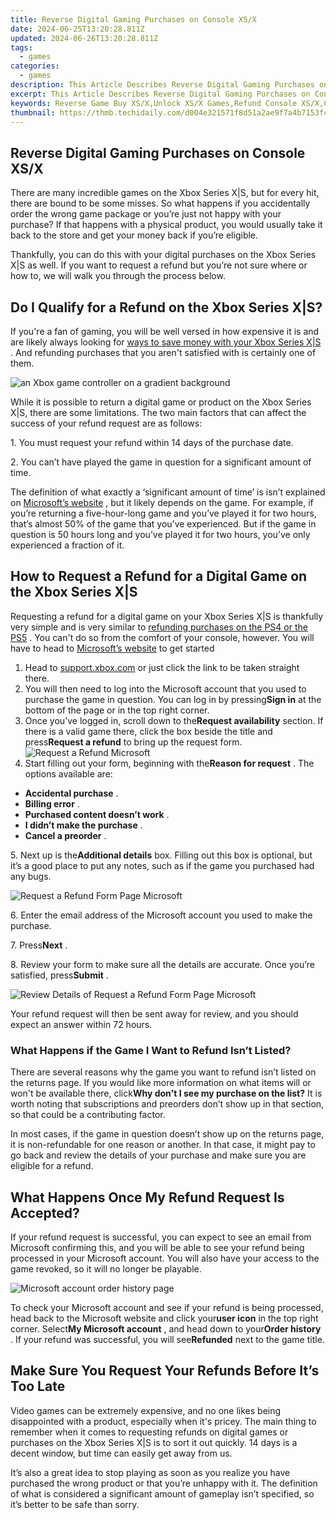 ```yaml
---
title: Reverse Digital Gaming Purchases on Console XS/X
date: 2024-06-25T13:20:28.811Z
updated: 2024-06-26T13:20:28.811Z
tags:
  - games
categories:
  - games
description: This Article Describes Reverse Digital Gaming Purchases on Console XS/X
excerpt: This Article Describes Reverse Digital Gaming Purchases on Console XS/X
keywords: Reverse Game Buy XS/X,Unlock XS/X Games,Refund Console XS/X,Cancel Digital Gaming XS,Forgo Purchased XS Gaming,Return XS Console Games,Retract Digital XS Gaming
thumbnail: https://thmb.techidaily.com/d004e321571f8d51a2ae9f7a4b7153fccec7b768f103127dc57e6f31d9323935.jpg
---
```


## Reverse Digital Gaming Purchases on Console XS/X

 There are many incredible games on the Xbox Series X|S, but for every hit, there are bound to be some misses. So what happens if you accidentally order the wrong game package or you’re just not happy with your purchase? If that happens with a physical product, you would usually take it back to the store and get your money back if you’re eligible.

 Thankfully, you can do this with your digital purchases on the Xbox Series X|S as well. If you want to request a refund but you’re not sure where or how to, we will walk you through the process below.

## Do I Qualify for a Refund on the Xbox Series X|S?

 If you're a fan of gaming, you will be well versed in how expensive it is and are likely always looking for [ways to save money with your Xbox Series X|S](https://www.makeuseof.com/xbox-series-xs-ways-to-save-money/) . And refunding purchases that you aren't satisfied with is certainly one of them.

![an Xbox game controller on a gradient background](https://static1.makeuseofimages.com/wordpress/wp-content/uploads/2023/01/video-game-designer-feature.jpg)

 While it is possible to return a digital game or product on the Xbox Series X|S, there are some limitations. The two main factors that can affect the success of your refund request are as follows:

1\. You must request your refund within 14 days of the purchase date.

 2\. You can’t have played the game in question for a significant amount of time.

 The definition of what exactly a ‘significant amount of time’ is isn’t explained on [Microsoft’s website](https://support.xbox.com/en-us/help/subscriptions-billing/buy-games-apps/refund-orders) , but it likely depends on the game. For example, if you’re returning a five-hour-long game and you’ve played it for two hours, that’s almost 50% of the game that you’ve experienced. But if the game in question is 50 hours long and you’ve played it for two hours, you’ve only experienced a fraction of it.

## How to Request a Refund for a Digital Game on the Xbox Series X|S

 Requesting a refund for a digital game on your Xbox Series X|S is thankfully very simple and is very similar to [refunding purchases on the PS4 or the PS5](https://www.makeuseof.com/how-to-refund-game-ps4-ps5/) . You can't do so from the comfort of your console, however. You will have to head to [Microsoft’s website](https://support.xbox.com/en-us/help/subscriptions-billing/buy-games-apps/refund-orders) to get started

1. Head to [support.xbox.com](https://support.xbox.com/en-us/help/subscriptions-billing/buy-games-apps/refund-orders) or just click the link to be taken straight there.
2. You will then need to log into the Microsoft account that you used to purchase the game in question. You can log in by pressing**Sign in** at the bottom of the page or in the top right corner.
3. Once you’ve logged in, scroll down to the**Request availability** section. If there is a valid game there, click the box beside the title and press**Request a refund** to bring up the request form.  
![Request a Refund Microsoft](https://static1.makeuseofimages.com/wordpress/wp-content/uploads/2023/10/request-a-refund-microsoft.jpg)
4. Start filling out your form, beginning with the**Reason for request** . The options available are:

* **Accidental purchase** .
* **Billing error** .
* **Purchased content doesn’t work** .
* **I didn’t make the purchase** .
* **Cancel a preorder** .

 5\. Next up is the**Additional details** box. Filling out this box is optional, but it’s a good place to put any notes, such as if the game you purchased had any bugs.

![Request a Refund Form Page Microsoft](https://static1.makeuseofimages.com/wordpress/wp-content/uploads/2023/10/request-a-refund-form-page-microsoft.jpg)

 6\. Enter the email address of the Microsoft account you used to make the purchase.

 7\. Press**Next** .

 8\. Review your form to make sure all the details are accurate. Once you’re satisfied, press**Submit** .

![Review Details of Request a Refund Form Page Microsoft](https://static1.makeuseofimages.com/wordpress/wp-content/uploads/2023/10/review-details-of-request-a-refund-form-page-microsoft.jpg)

 Your refund request will then be sent away for review, and you should expect an answer within 72 hours.

### What Happens if the Game I Want to Refund Isn’t Listed?

 There are several reasons why the game you want to refund isn’t listed on the returns page. If you would like more information on what items will or won't be available there, click**Why don't I see my purchase on the list?** It is worth noting that subscriptions and preorders don’t show up in that section, so that could be a contributing factor.

 In most cases, if the game in question doesn’t show up on the returns page, it is non-refundable for one reason or another. In that case, it might pay to go back and review the details of your purchase and make sure you are eligible for a refund.

## What Happens Once My Refund Request Is Accepted?

 If your refund request is successful, you can expect to see an email from Microsoft confirming this, and you will be able to see your refund being processed in your Microsoft account. You will also have your access to the game revoked, so it will no longer be playable.

![Microsoft account order history page](https://static1.makeuseofimages.com/wordpress/wp-content/uploads/2023/10/microsoft-account-order-history-page-1.jpg)

 To check your Microsoft account and see if your refund is being processed, head back to the Microsoft website and click your**user icon** in the top right corner. Select**My Microsoft account** , and head down to your**Order history** . If your refund was successful, you will see**Refunded** next to the game title.

## Make Sure You Request Your Refunds Before It’s Too Late

 Video games can be extremely expensive, and no one likes being disappointed with a product, especially when it's pricey. The main thing to remember when it comes to requesting refunds on digital games or purchases on the Xbox Series X|S is to sort it out quickly. 14 days is a decent window, but time can easily get away from us.

 It’s also a great idea to stop playing as soon as you realize you have purchased the wrong product or that you’re unhappy with it. The definition of what is considered a significant amount of gameplay isn’t specified, so it’s better to be safe than sorry.


<ins class="adsbygoogle"
     style="display:block"
     data-ad-format="autorelaxed"
     data-ad-client="ca-pub-7571918770474297"
     data-ad-slot="1223367746"></ins>



<ins class="adsbygoogle"
     style="display:block"
     data-ad-client="ca-pub-7571918770474297"
     data-ad-slot="8358498916"
     data-ad-format="auto"
     data-full-width-responsive="true"></ins>


